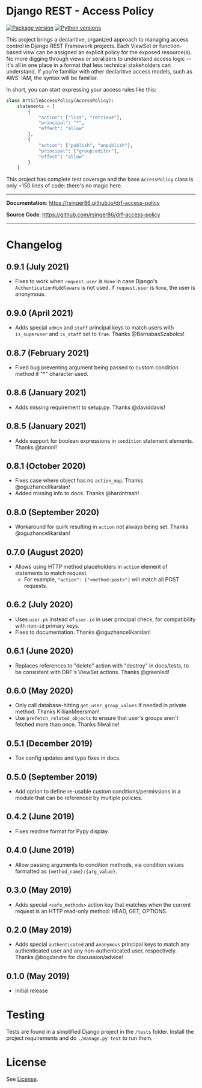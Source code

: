 # Django REST - Access Policy

[![Package version](https://badge.fury.io/py/drf-access-policy.svg)](https://pypi.python.org/pypi/drf-access-policy)
[![Python versions](https://img.shields.io/pypi/status/drf-access-policy.svg)](https://img.shields.io/pypi/status/drf-access-policy.svg/)

This project brings a declaritive, organized approach to managing access control in Django REST Framework projects. Each ViewSet or function-based view can be assigned an explicit policy for the exposed resource(s). No more digging through views or seralizers to understand access logic -- it's all in one place in a format that less technical stakeholders can understand. If you're familiar with other declaritive access models, such as AWS' IAM, the syntax will be familiar. 

In short, you can start expressing your access rules like this:

```python
class ArticleAccessPolicy(AccessPolicy):
    statements = [
        {
            "action": ["list", "retrieve"],
            "principal": "*",
            "effect": "allow"
        },
        {
            "action": ["publish", "unpublish"],
            "principal": ["group:editor"],
            "effect": "allow"            
        }
    ]
```

This project has complete test coverage and the base `AccessPolicy` class is only ~150 lines of code: there's no magic here.

---

**Documentation**: <a href="https://rsinger86.github.io/drf-access-policy/" target="_blank">https://rsinger86.github.io/drf-access-policy</a>

**Source Code**: <a href="https://github.com/rsinger86/drf-access-policy" target="_blank">https://github.com/rsinger86/drf-access-policy</a>

---

# Changelog <a id="changelog"></a>

## 0.9.1 (July 2021)
* Fixes to work when `request.user` is `None` in case Django's `AuthenticationMiddleware` is not used. If `request.user` is `None`, the user is anonymous.

## 0.9.0 (April 2021)
* Adds special `admin` and `staff` principal keys to match users with `is_superuser` and `is_staff` set to `True`. Thanks @BarnabasSzabolcs!

## 0.8.7 (February 2021)
* Fixed bug preventing argument being passed to custom condition method if "*" character used.

## 0.8.6 (January 2021)
* Adds missing requirement to setup.py. Thanks @daviddavis!

## 0.8.5 (January 2021)
* Adds support for boolean expressions in `condition` statement elements. Thanks @tanonl!

## 0.8.1 (October 2020)
* Fixes case where object has no `action_map`. Thanks @oguzhancelikarslan!
* Added missing info to docs. Thanks @hardntrash!

## 0.8.0 (September 2020)
* Workaround for quirk resulting in `action` not always being set. Thanks @oguzhancelikarslan!

## 0.7.0 (August 2020)
* Allows using HTTP method placeholders in `action` element of statements to match request.
  * For example, `"action": ["<method:post>"]` will match all POST requests. 

## 0.6.2 (July 2020)
* Uses `user.pk` instead of `user.id` in user principal check, for compatibility with non-`id` primary keys.
* Fixes to documentation. Thanks @oguzhancelikarslan!

## 0.6.1 (June 2020)
* Replaces references to "delete" action with "destroy" in docs/tests, to be consistent with DRF's ViewSet actions. Thanks @greenled!

## 0.6.0 (May 2020)
* Only call database-hitting `get_user_group_values` if needed in private method. Thanks KillianMeersman!
* Use `prefetch_related_objects` to ensure that user's groups aren't fetched more than once. Thanks filwaline!

## 0.5.1 (December 2019)
* Tox config updates and typo fixes in docs.

## 0.5.0 (September 2019)
* Add option to define re-usable custom conditions/permissions in a module that can be referenced by multiple policies.

## 0.4.2 (June 2019)
* Fixes readme format for Pypy display.

## 0.4.0 (June 2019)
* Allow passing arguments to condition methods, via condition values formatted as `{method_name}:{arg_value}`.

## 0.3.0 (May 2019)
* Adds special `<safe_methods>` action key that matches when the current request is an HTTP read-only method: HEAD, GET, OPTIONS.

## 0.2.0 (May 2019)
* Adds special `authenticated` and `anonymous` principal keys to match any authenticated user and any non-authenticated user, respectively. Thanks @bogdandm for discussion/advice!

## 0.1.0 (May 2019)
* Initial release

# Testing

Tests are found in a simplified Django project in the ```/tests``` folder. Install the project requirements and do ```./manage.py test``` to run them.

# License

See [License](LICENSE.md).

